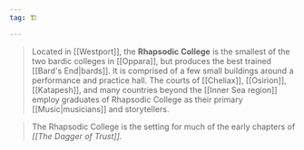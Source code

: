 ```yaml
---
tag: 🏗️

---
```

> Located in [[Westport]], the **Rhapsodic College** is the smallest of the two bardic colleges in [[Oppara]], but produces the best trained [[Bard's End|bards]]. It is comprised of a few small buildings around a performance and practice hall. The courts of [[Cheliax]], [[Osirion]], [[Katapesh]], and many countries beyond the [[Inner Sea region]] employ graduates of Rhapsodic College as their primary [[Music|musicians]] and storytellers.


> The Rhapsodic College is the setting for much of the early chapters of *[[The Dagger of Trust]]*.







